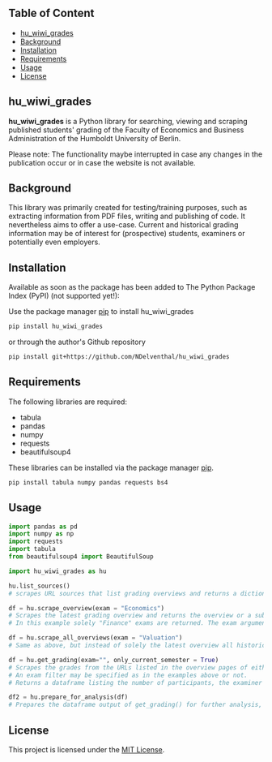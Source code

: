 

<!-- TOC -->
## Table of Content
- [hu_wiwi_grades](#hu_wiwi_grades) 
- [Background](#background)
- [Installation](#installation)
- [Requirements](#requirements)
- [Usage](#usage)
- [License](#license)
<!-- /TOC -->

## hu_wiwi_grades
**hu_wiwi_grades** is a Python library for searching, viewing and scraping published students' grading of the Faculty of Economics and Business Administration of the Humboldt University of Berlin.

Please note: The functionality maybe interrupted in case any changes in the publication occur or in case the website is not available.  

## Background

This library was primarily created for testing/training purposes, such as extracting information from PDF files, writing and publishing of code. It nevertheless aims to offer a use-case. Current and historical grading information may be of interest for (prospective) students, examiners or potentially even employers.   

## Installation

Available as soon as the package has been added to The Python Package Index (PyPI) (not supported yet!): 

Use the package manager [pip](https://pip.pypa.io/en/stable/) to install hu_wiwi_grades

```bash
pip install hu_wiwi_grades
```
or through the author's Github repository 

```bash
pip install git+https://github.com/NDelventhal/hu_wiwi_grades
```

## Requirements 

The following libraries are required: 
- tabula
- pandas
- numpy
- requests 
- beautifulsoup4

These libraries can be installed via the package manager [pip](https://pip.pypa.io/en/stable/).

```bash
pip install tabula numpy pandas requests bs4
```

## Usage

```python
import pandas as pd
import numpy as np
import requests
import tabula
from beautifulsoup4 import BeautifulSoup

import hu_wiwi_grades as hu

hu.list_sources() 
# scrapes URL sources that list grading overviews and returns a dictionary containing the semesters as keys and the URLs as values. 

df = hu.scrape_overview(exam = "Economics") 
# Scrapes the latest grading overview and returns the overview or a subset based on the entered exam specification.
# In this example solely "Finance" exams are returned. The exam arguments defaults to "" (no filtering).  

df = hu.scrape_all_overviews(exam = "Valuation") 
# Same as above, but instead of solely the latest overview all historical overviews are pulled. Typically, a few semesters are available.

df = hu.get_grading(exam="", only_current_semester = True) 
# Scrapes the grades from the URLs listed in the overview pages of either only the latest semester (only_current_semester = True) or all (only_current_semester = False). 
# An exam filter may be specified as in the examples above or not.
# Returns a dataframe listing the number of participants, the examiner and all grades as variables. 

df2 = hu.prepare_for_analysis(df) 
# Prepares the dataframe output of get_grading() for further analysis, such as visualisations, descriptive statistics or regression analysis.
```

## License

This project is licensed under the [MIT License](https://github.com/NDelventhal/hu_wiwi_grades/blob/main/LICENSE).
